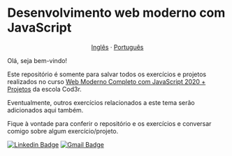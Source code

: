 # Desenvolvimento web moderno com JavaScript

<p align="center">
<a href="README.md">Inglês</a> · <a href="README-pt_BR.md">Português</a>
</p>

Olá, seja bem-vindo!

Este repositório é somente para salvar todos os exercícios e projetos
realizados no curso [Web Moderno Completo com JavaScript 2020 +
Projetos](https://www.udemy.com/course/curso-web/) da escola Cod3r.

Eventualmente, outros exercícios relacionados a este tema serão adicionados aqui
também.

Fique à vontade para conferir o repositório e os exercícios e conversar comigo sobre algum
exercício/projeto.

[![Linkedin Badge](https://img.shields.io/badge/-Jônatas%20Silva-006cbf?style=flat-square&logo=Linkedin&logoColor=white&link=https://www.linkedin.com/in/jonatas-c-silva/)](https://www.linkedin.com/in/jonatas-c-silva/) 
[![Gmail
Badge](https://img.shields.io/badge/-jonatas.csilva@hotmail.com-006cbf?style=flat-square&logo=Microsoft%20Outlook&logoColor=white&link=mailto:jonatas.csilva@hotmail.com)](mailto:jonatas.csilva@hotmail.com)

